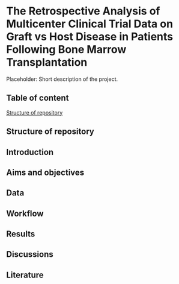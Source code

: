 # The Retrospective Analysis of Multicenter Clinical Trial Data on Graft vs Host Disease in Patients Following Bone Marrow Transplantation
Placeholder: Short description of the project.

## Table of content

[Structure of repository](https://github.com/Asklepiad/BI_project_2022/tree/main#structure-of-repository)

## Structure of repository

## Introduction

## Aims and objectives

## Data

## Workflow

## Results

## Discussions

## Literature
